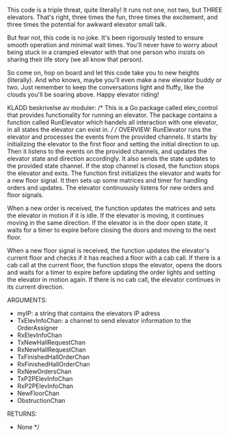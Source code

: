 This code is a triple threat, quite literally! It runs not one, not two, but THREE elevators. That's right, three times the fun, three times the excitement, and three times the potential for awkward elevator small talk.

But fear not, this code is no joke. It's been rigorously tested to ensure smooth operation and minimal wait times. You'll never have to worry about being stuck in a cramped elevator with that one person who insists on sharing their life story (we all know that person).

So come on, hop on board and let this code take you to new heights (literally). And who knows, maybe you'll even make a new elevator buddy or two. Just remember to keep the conversations light and fluffy, like the clouds you'll be soaring above. Happy elevator riding!

KLADD beskrivelse av moduler: 
/*
This is a Go package called elev_control that provides functionality for running an elevator.
The package contains a function called RunElevator which handels all interaction with one elevator, in all states the elevator can exist in.
*/
/*
OVERVIEW:
RunElevator runs the elevator and processes the events from the provided channels.
It starts by initializing the elevator to the first floor and setting the initial direction to up.
Then it listens to the events on the provided channels, and updates the elevator state and direction
accordingly. It also sends the state updates to the provided state channel. If the stop channel is
closed, the function stops the elevator and exits.
The function first initializes the elevator and waits for a new floor signal. It then sets up some matrices and timer for handling orders and updates.
The elevator continuously listens for new orders and floor signals.

When a new order is received, the function updates the matrices and sets the elevator in motion if it is idle.
	If the elevator is moving, it continues moving in the same direction.
	If the elevator is in the door open state, it waits for a timer to expire before closing the doors and moving to the next floor.

When a new floor signal is received, the function updates the elevator's current floor and checks if it has reached a floor with a cab call.
	If there is a cab call at the current floor, the function stops the elevator, opens the doors and waits for a timer to expire before updating the order lights and setting the elevator in motion again.
	If there is no cab call, the elevator continues in its current direction.

ARGUMENTS:
 - myIP: a string that contains the elevators IP adress
 - TxElevInfoChan: a channel to send elevator information to the OrderAssigner
 - RxElevInfoChan
 - TxNewHallRequestChan
 - RxNewHallRequestChan
 - TxFinishedHallOrderChan
 - RxFinishedHallOrderChan
 - RxNewOrdersChan
 - TxP2PElevInfoChan
 - RxP2PElevInfoChan
 - NewFloorChan
 - ObstructionChan

 RETURNS:
 - None
*/
